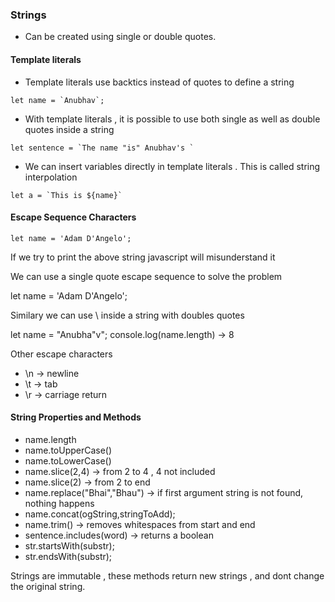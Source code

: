 ### Strings

- Can be created using single or double quotes.

#### Template literals

- Template literals use backtics instead of quotes to define a string

```
let name = `Anubhav`;
```
- With template literals , it is possible to use both single as well as double quotes inside a string

```
let sentence = `The name "is" Anubhav's `
```
- We can insert variables directly in template literals . This is called string interpolation

```
let a = `This is ${name}`
```


#### Escape Sequence Characters

```
let name = 'Adam D'Angelo';
```

If we try to print the above string javascript will misunderstand it

We can use a single quote escape sequence to solve the problem

let name = 'Adam D\'Angelo';

Similary we can use \ inside a string with doubles quotes

let name = "Anubha\"v";
console.log(name.length) -> 8

Other escape characters
- \n -> newline
- \t -> tab
- \r -> carriage return


#### String Properties and Methods

- name.length 
- name.toUpperCase()
- name.toLowerCase()
- name.slice(2,4) -> from 2 to 4 , 4 not included
- name.slice(2) -> from 2 to end
- name.replace("Bhai","Bhau") -> if first argument string is not found, nothing happens
- name.concat(ogString,stringToAdd);
- name.trim() -> removes whitespaces from start and end
- sentence.includes(word) -> returns a boolean
- str.startsWith(substr);
- str.endsWith(substr);

Strings are immutable , these methods return new strings , and dont change the original string.
